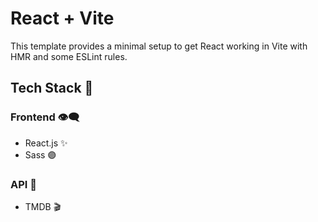 # React + Vite

This template provides a minimal setup to get React working in Vite with HMR and some ESLint rules.

## Tech Stack 🥪
### Frontend 👁‍🗨
- React.js ✨
- Sass 🟣

### API 🔗
- TMDB 🎬